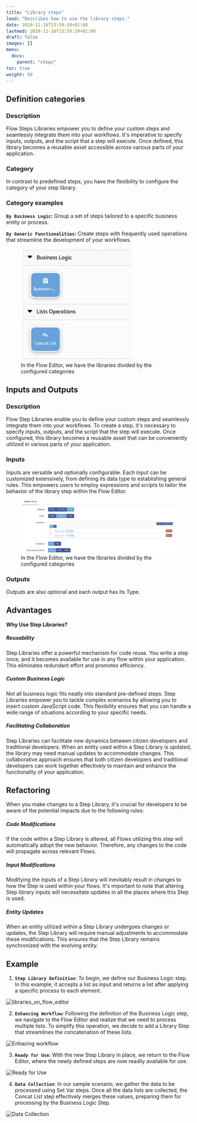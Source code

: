 ```yaml
---
title: "Library steps"
lead: "Describes how to use the library steps."
date: 2020-11-16T13:59:39+01:00
lastmod: 2020-11-16T13:59:39+01:00
draft: false
images: []
menu:
  docs:
    parent: "steps"
toc: true
weight: 90
---
```


## **Definition categories**

### Description

Flow Steps Libraries empower you to define your custom steps and seamlessly integrate them into your workflows. It's imperative to specify inputs, outputs, and the script that a step will execute. Once defined, this library becomes a reusable asset accessible across various parts of your application.

### Category

In contrast to predefined steps, you have the flexibility to configure the category of your step library.

### Category examples

**`By Business Logic`:** Group a set of steps tailored to a specific business entity or process.

**`By Generic Functionalities`:** Create steps with frequently used operations that streamline the development of your workflows.

<figure>
  <img src="/images/vendor/flows/libraries_steps_flow_editor.png" alt="Libraries step image">
  <figcaption>In the Flow Editor, we have the libraries divided by the configured categories</figcaption>
</figure>

## **Inputs and Outputs**

### Description

Flow Step Libraries enable you to define your custom steps and seamlessly integrate them into your workflows. To create a step, it's necessary to specify inputs, outputs, and the script that the step will execute. Once configured, this library becomes a reusable asset that can be conveniently utilized in various parts of your application.

### Inputs

Inputs are versatile and optionally configurable. Each input can be customized extensively, from defining its data type to establishing general rules. This empowers users to employ expressions and scripts to tailor the behavior of the library step within the Flow Editor.

<figure>
  <img src="/images/vendor/flows/libraries_inputs.png" alt="Libraries inputs step image">
  <figcaption>In the Flow Editor, we have the libraries divided by the configured categories</figcaption>
</figure>

### Outputs

Outputs are also optional and each output has its Type.

## **Advantages**

**Why Use Step Libraries?**

##### Reusability

Step Libraries offer a powerful mechanism for code reuse. You write a step once, and it becomes available for use in any flow within your application. This eliminates redundant effort and promotes efficiency.

##### Custom Business Logic

Not all business logic fits neatly into standard pre-defined steps. Step Libraries empower you to tackle complex scenarios by allowing you to insert custom JavaScript code. This flexibility ensures that you can handle a wide range of situations according to your specific needs.

##### Facilitating Collaboration

Step Libraries can facilitate new dynamics between citizen developers and traditional developers. When an entity used within a Step Library is updated, the library may need manual updates to accommodate changes. This collaborative approach ensures that both citizen developers and traditional developers can work together effectively to maintain and enhance the functionality of your application.

## **Refactoring**

When you make changes to a Step Library, it's crucial for developers to be aware of the potential impacts due to the following rules:

##### Code Modifications

If the code within a Step Library is altered, all Flows utilizing this step will automatically adopt the new behavior. Therefore, any changes to the code will propagate across relevant Flows.

##### Input Modifications

Modifying the inputs of a Step Library will inevitably result in changes to how the Step is used within your flows. It's important to note that altering Step library inputs will necessitate updates in all the places where this Step is used.

##### Entity Updates

When an entity utilized within a Step Library undergoes changes or updates, the Step Library will require manual adjustments to accommodate these modifications. This ensures that the Step Library remains synchronized with the evolving entity.

## **Example**

1. **`Step Library Definition`**: To begin, we define our Business Logic step. In this example, it accepts a list as input and returns a list after applying a specific process to each element.

![libraries_on_flow_editor](https://pmslingr.github.io/slingrDoc/images/vendor/flows/script_code_sample.png)

2. **`Enhancing Workflow`**: Following the definition of the Business Logic step, we navigate to the Flow Editor and realize that we need to process multiple lists. To simplify this operation, we decide to add a Library Step that streamlines the concatenation of these lists.

![Enhacing workflow](https://pmslingr.github.io/slingrDoc/images/vendor/flows/libraries_flow_incomplete.png)

3. **`Ready for Use`**: With the new Step Library in place, we return to the Flow Editor, where the newly defined steps are now readily available for use.

![Ready for Use](https://pmslingr.github.io/slingrDoc/images/vendor/flows/libraries_steps_flow_editor.png)

4. **`Data Collection`**: In our sample scenario, we gather the data to be processed using Set Var steps. Once all the data lists are collected, the Concat List step effectively merges these values, preparing them for processing by the Business Logic Step.

![Data Collection](https://pmslingr.github.io/slingrDoc/images/vendor/flows/libraries_on_flow_editor.png)
